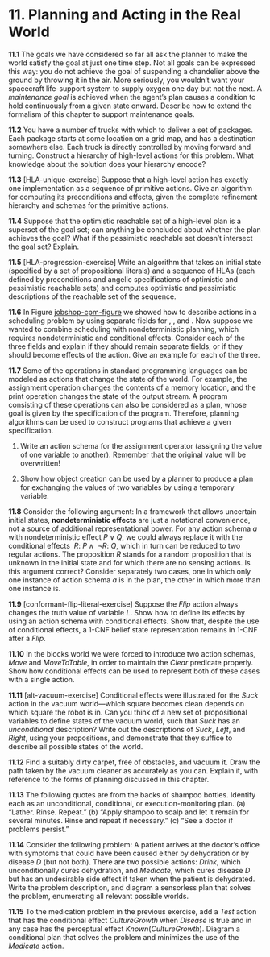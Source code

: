
# 11. Planning and Acting in the Real World

**11.1** The goals we have considered so far all ask the planner to make the
world satisfy the goal at just one time step. Not all goals can be
expressed this way: you do not achieve the goal of suspending a
chandelier above the ground by throwing it in the air. More seriously,
you wouldn’t want your spacecraft life-support system to supply oxygen
one day but not the next. A <span>*maintenance goal*</span> is achieved
when the agent’s plan causes a condition to hold continuously from a
given state onward. Describe how to extend the formalism of this chapter
to support maintenance goals.

**11.2** You have a number of trucks with which to deliver a set of packages.
Each package starts at some location on a grid map, and has a
destination somewhere else. Each truck is directly controlled by moving
forward and turning. Construct a hierarchy of high-level actions for
this problem. What knowledge about the solution does your hierarchy
encode?

**11.3** \[HLA-unique-exercise\] Suppose that a high-level action has exactly one
implementation as a sequence of primitive actions. Give an algorithm for
computing its preconditions and effects, given the complete refinement
hierarchy and schemas for the primitive actions.

**11.4** Suppose that the optimistic reachable set of a high-level plan is a
superset of the goal set; can anything be concluded about whether the
plan achieves the goal? What if the pessimistic reachable set doesn’t
intersect the goal set? Explain.

**11.5** \[HLA-progression-exercise\] Write an algorithm that takes an initial
state (specified by a set of propositional literals) and a sequence of
HLAs (each defined by preconditions and angelic specifications of
optimistic and pessimistic reachable sets) and computes optimistic and
pessimistic descriptions of the reachable set of the sequence.

**11.6** In <span>Figure [jobshop-cpm-figure](#/)</span> we showed how to describe
actions in a scheduling problem by using separate fields for , , and .
Now suppose we wanted to combine scheduling with nondeterministic
planning, which requires nondeterministic and conditional effects.
Consider each of the three fields and explain if they should remain
separate fields, or if they should become effects of the action. Give an
example for each of the three.

**11.7** Some of the operations in standard programming languages can be modeled
as actions that change the state of the world. For example, the
assignment operation changes the contents of a memory location, and the
print operation changes the state of the output stream. A program
consisting of these operations can also be considered as a plan, whose
goal is given by the specification of the program. Therefore, planning
algorithms can be used to construct programs that achieve a given
specification.

1.  Write an action schema for the assignment operator (assigning the
    value of one variable to another). Remember that the original value
    will be overwritten!

2.  Show how object creation can be used by a planner to produce a plan
    for exchanging the values of two variables by using a
    temporary variable.

**11.8** Consider the following argument: In a framework that allows uncertain
initial states, <span><span>**nondeterministic effects**</span></span>
are just a notational convenience, not a source of additional
representational power. For any action schema $a$ with nondeterministic
effect $P \lor Q$, we could always replace it with the conditional
effects ${{\mbox{}}~R{:}~P} \land
{{\mbox{}}~\lnot R{:}~Q}$, which in turn can be
reduced to two regular actions. The proposition $R$ stands for a random
proposition that is unknown in the initial state and for which there are
no sensing actions. Is this argument correct? Consider separately two
cases, one in which only one instance of action schema $a$ is in the
plan, the other in which more than one instance is.

**11.9** \[conformant-flip-literal-exercise\] Suppose the ${Flip}$ action
always changes the truth value of variable $L$. Show how to define its
effects by using an action schema with conditional effects. Show that,
despite the use of conditional effects, a 1-CNF belief state
representation remains in 1-CNF after a ${Flip}$.

**11.10** In the blocks world we were forced to introduce two action schemas,
${Move}$ and ${MoveToTable}$, in order to maintain the ${Clear}$
predicate properly. Show how conditional effects can be used to
represent both of these cases with a single action.

**11.11** \[alt-vacuum-exercise\] Conditional effects were illustrated for the
${Suck}$ action in the vacuum world—which square becomes clean depends
on which square the robot is in. Can you think of a new set of
propositional variables to define states of the vacuum world, such that
${Suck}$ has an <span>*unconditional*</span> description? Write out
the descriptions of ${Suck}$, ${Left}$, and ${Right}$, using your
propositions, and demonstrate that they suffice to describe all possible
states of the world.

**11.12** Find a suitably dirty carpet, free of obstacles, and vacuum it. Draw the
path taken by the vacuum cleaner as accurately as you can. Explain it,
with reference to the forms of planning discussed in this chapter.

**11.13** The following quotes are from the backs of shampoo bottles. Identify
each as an unconditional, conditional, or execution-monitoring plan. (a)
“Lather. Rinse. Repeat.” (b) “Apply shampoo to scalp and let it remain
for several minutes. Rinse and repeat if necessary.” (c) “See a doctor
if problems persist.”

**11.14** Consider the following problem: A patient arrives at the doctor’s office
with symptoms that could have been caused either by dehydration or by
disease $D$ (but not both). There are two possible actions: ${Drink}$,
which unconditionally cures dehydration, and ${Medicate}$, which cures
disease $D$ but has an undesirable side effect if taken when the patient
is dehydrated. Write the problem description, and diagram a sensorless
plan that solves the problem, enumerating all relevant possible worlds.

**11.15** To the medication problem in the previous exercise, add a ${Test}$
action that has the conditional effect ${CultureGrowth}$ when
${Disease}$ is true and in any case has the perceptual effect
${Known}({CultureGrowth})$. Diagram a conditional plan that solves
the problem and minimizes the use of the ${Medicate}$ action.

